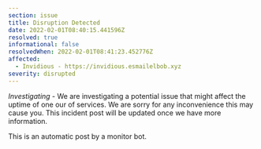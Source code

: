 ```yaml
---
section: issue
title: Disruption Detected
date: 2022-02-01T08:40:15.441596Z
resolved: true
informational: false
resolvedWhen: 2022-02-01T08:41:23.452776Z
affected:
  - Invidious - https://invidious.esmailelbob.xyz
severity: disrupted
---
```

*Investigating* - We are investigating a potential issue that might affect the uptime of one our of services. We are sorry for any inconvenience this may cause you. This incident post will be updated once we have more information.

This is an automatic post by a monitor bot.
        